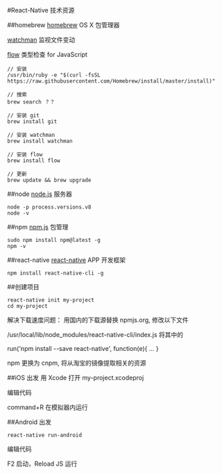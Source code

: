 #React-Native 技术资源

##homebrew
[homebrew](https://github.com/Homebrew/homebrew) OS X 包管理器

[watchman](https://github.com/facebook/watchman) 监视文件变动

[flow](https://github.com/facebook/flow) 类型检查 for JavaScript

```
// 安装
/usr/bin/ruby -e "$(curl -fsSL https://raw.githubusercontent.com/Homebrew/install/master/install)"

// 搜索
brew search ？？

// 安装 git
brew install git

// 安装 watchman
brew install watchman

// 安装 flow
brew install flow

// 更新
brew update && brew upgrade
```

##node
[node.js](https://nodejs.org) 服务器
 
```
node -p process.versions.v8
node -v
```

##npm
[npm.js](https://www.npmjs.com) 包管理

```
sudo npm install npm@latest -g
npm -v
```

##react-native
[react-native](https://github.com/facebook/react-native) APP 开发框架

```
npm install react-native-cli -g
```

##创建项目

```
react-native init my-project
cd my-project
```

解决下载速度问题： 用国内的下载源替换 npmjs.org, 修改以下文件

/usr/local/lib/node_modules/react-native-cli/index.js 将其中的

run('npm install --save react-native', function(e){
   ...
}

npm 更换为 cnpm, 将从淘宝的镜像提取相关的资源



##iOS 出发
用 Xcode 打开 my-project.xcodeproj

编辑代码

command+R 在模拟器内运行

##Android 出发

```
react-native run-android
```

编辑代码

F2 启动，Reload JS 运行
